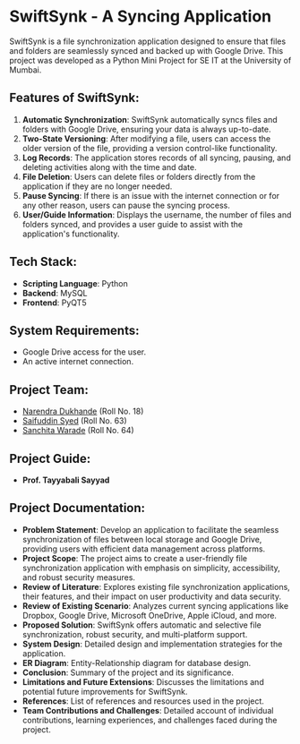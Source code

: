 # SwiftSynk - A Syncing Application

SwiftSynk is a file synchronization application designed to ensure that files and folders are seamlessly synced and backed up with Google Drive. This project was developed as a Python Mini Project for SE IT at the University of Mumbai.

## Features of SwiftSynk:

1. **Automatic Synchronization**: SwiftSynk automatically syncs files and folders with Google Drive, ensuring your data is always up-to-date.
2. **Two-State Versioning**: After modifying a file, users can access the older version of the file, providing a version control-like functionality.
3. **Log Records**: The application stores records of all syncing, pausing, and deleting activities along with the time and date.
4. **File Deletion**: Users can delete files or folders directly from the application if they are no longer needed.
5. **Pause Syncing**: If there is an issue with the internet connection or for any other reason, users can pause the syncing process.
6. **User/Guide Information**: Displays the username, the number of files and folders synced, and provides a user guide to assist with the application's functionality.

## Tech Stack:
- **Scripting Language**: Python
- **Backend**: MySQL
- **Frontend**: PyQT5

## System Requirements:
- Google Drive access for the user.
- An active internet connection.

## Project Team:
- [Narendra Dukhande](https://github.com/narendra3003) (Roll No. 18)
- [Saifuddin Syed](https://github.com/saifuddin-syed) (Roll No. 63)
- [Sanchita Warade](https://github.com/sanchitavarade) (Roll No. 64)

## Project Guide:
- **Prof. Tayyabali Sayyad**

## Project Documentation:
- **Problem Statement**: Develop an application to facilitate the seamless synchronization of files between local storage and Google Drive, providing users with efficient data management across platforms.
- **Project Scope**: The project aims to create a user-friendly file synchronization application with emphasis on simplicity, accessibility, and robust security measures.
- **Review of Literature**: Explores existing file synchronization applications, their features, and their impact on user productivity and data security.
- **Review of Existing Scenario**: Analyzes current syncing applications like Dropbox, Google Drive, Microsoft OneDrive, Apple iCloud, and more.
- **Proposed Solution**: SwiftSynk offers automatic and selective file synchronization, robust security, and multi-platform support.
- **System Design**: Detailed design and implementation strategies for the application.
- **ER Diagram**: Entity-Relationship diagram for database design.
- **Conclusion**: Summary of the project and its significance.
- **Limitations and Future Extensions**: Discusses the limitations and potential future improvements for SwiftSynk.
- **References**: List of references and resources used in the project.
- **Team Contributions and Challenges**: Detailed account of individual contributions, learning experiences, and challenges faced during the project.
